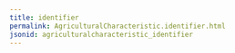 ```yaml
---
title: identifier
permalink: AgriculturalCharacteristic.identifier.html
jsonid: agriculturalcharacteristic_identifier
---
```

